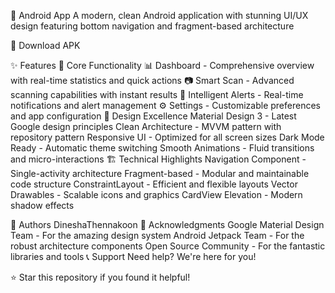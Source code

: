 📱  Android App
A modern, clean Android application with stunning UI/UX design featuring bottom navigation and fragment-based architecture

🚀 Download APK

✨ Features
🎯 Core Functionality
📊 Dashboard - Comprehensive overview with real-time statistics and quick actions
📷 Smart Scan - Advanced scanning capabilities with instant results
🔔 Intelligent Alerts - Real-time notifications and alert management
⚙️ Settings - Customizable preferences and app configuration
🎨 Design Excellence
Material Design 3 - Latest Google design principles
Clean Architecture - MVVM pattern with repository pattern
Responsive UI - Optimized for all screen sizes
Dark Mode Ready - Automatic theme switching
Smooth Animations - Fluid transitions and micro-interactions
🏗️ Technical Highlights
Navigation Component - Single-activity architecture
Fragment-based - Modular and maintainable code structure
ConstraintLayout - Efficient and flexible layouts
Vector Drawables - Scalable icons and graphics
CardView Elevation - Modern shadow effects

👥 Authors
DineshaThennakoon
🙏 Acknowledgments
Google Material Design Team - For the amazing design system
Android Jetpack Team - For the robust architecture components
Open Source Community - For the fantastic libraries and tools
📞 Support
Need help? We're here for you!

⭐ Star this repository if you found it helpful!
